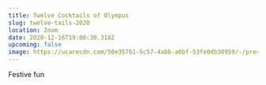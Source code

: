 ```yaml
---
title: Twelve Cocktails of Olympus
slug: twelve-tails-2020
location: Zoom
date: 2020-12-16T19:00:30.318Z
upcoming: false
image: https://ucarecdn.com/50e35761-5c57-4abb-a6bf-53fe0db30959/-/preview/
---
```

Festive fun